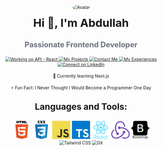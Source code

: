 <div align="center">
  <img src="https://u-static.fotor.com/images/text-to-image/result/PRO-5fefb1462b49488c9aa7769be6ef825d.jpg" alt="Avatar" width="150" height="150" style="border-radius: 50%;" />
  <h1 style="font-size: 36px; margin-top: 20px;">Hi 👋, I'm Abdullah</h1>
  <h3 style="font-size: 24px; color: #6B7280;">Passionate Frontend Developer</h3>
</div>

<!-- Social Media Badges -->
<p align="center" style="margin-top: 20px;">
  <a href="https://github.com/ABDULLAHRH1/React-Weather2" target="_blank">
    <img src="https://img.shields.io/badge/-Working%20on%20API%20-%2361dafb" alt="Working on API - React" />
  </a>
  <a href="https://github.com/ABDULLAHRH1" target="_blank">
    <img src="https://img.shields.io/badge/-My%20Projects%20-%2360A5FA" alt="My Projects" />
  </a>
  <a href="mailto:abdullahrh64@qmail.com">
    <img src="https://img.shields.io/badge/-Contact%20Me%20-%2367B245" alt="Contact Me" />
  </a>
  <a href="https://abdullahrh1.github.io/React_Tailwind/" target="_blank">
    <img src="https://img.shields.io/badge/-My%20Experiences%20-%2373B3F3" alt="My Experiences" />
  </a>
  <a href="https://www.linkedin.com/in/abdullah-rh-aaa217287/" target="_blank">
    <img src="https://img.shields.io/badge/-Connect%20on%20LinkedIn%20-%23699EF0" alt="Connect on LinkedIn" />
  </a>
</p>

<p align="center" style="margin-top: 20px;">🌱 Currently learning Next.js</p>

<p align="center" style="margin-top: 20px;">⚡ Fun Fact: I Never Thought I Would Become a Programmer One Day</p>

<!-- Languages and Tools Section -->
<h3 align="center" style="font-size: 28px; margin-top: 30px;">Languages and Tools:</h3>
<p align="center">
  <!-- Add some standout features here -->
  <img src="https://raw.githubusercontent.com/devicons/devicon/master/icons/html5/html5-original-wordmark.svg" alt="HTML5" width="60" height="60" title="HTML5: The Foundation of the Web" />
  <img src="https://raw.githubusercontent.com/devicons/devicon/master/icons/css3/css3-original-wordmark.svg" alt="CSS3" width="60" height="60" title="CSS3: Styling Excellence" />
  <img src="https://raw.githubusercontent.com/devicons/devicon/master/icons/javascript/javascript-original.svg" alt="JavaScript" width="60" height="60" title="JavaScript: Making Websites Come Alive" />
  <img src="https://raw.githubusercontent.com/devicons/devicon/master/icons/typescript/typescript-original.svg" alt="TypeScript" width="60" height="60" title="TypeScript: Strongly Typed JavaScript" />
  <img src="https://raw.githubusercontent.com/devicons/devicon/master/icons/react/react-original-wordmark.svg" alt="React" width="60" height="60" title="React: Building Modern Web Apps" />
  <img src="https://raw.githubusercontent.com/devicons/devicon/master/icons/redux/redux-original.svg" alt="Redux" width="60" height="60" title="Redux: State Management Excellence" />
  <img src="https://raw.githubusercontent.com/devicons/devicon/master/icons/bootstrap/bootstrap-plain-wordmark.svg" alt="Bootstrap" width="60" height="60" title="Bootstrap: Responsive Web Design" />
  <img src="https://www.vectorlogo.zone/logos/tailwindcss/tailwindcss-icon.svg" alt="Tailwind CSS" width="60" height="60" title="Tailwind CSS: Utility-First Styling" />
  <img src="https://www.vectorlogo.zone/logos/git-scm/git-scm-icon.svg" alt="Git" width="60" height="60" title="Git: Version Control Mastery" />
  <img src="https://www.vectorlogo.zone/logos/getpostman/getpostman-icon.svg" alt="Postman" width="60" height="60" title="
